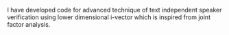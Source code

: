 I have developed code for advanced technique of text independent speaker verification using lower dimensional i-vector which is inspired from joint factor analysis. 
